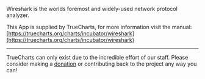 Wireshark is the worlds foremost and widely-used network protocol analyzer.

This App is supplied by TrueCharts, for more information visit the manual: [https://truecharts.org/charts/incubator/wireshark](https://truecharts.org/charts/incubator/wireshark)

---

TrueCharts can only exist due to the incredible effort of our staff.
Please consider making a [donation](https://truecharts.org/sponsor) or contributing back to the project any way you can!
